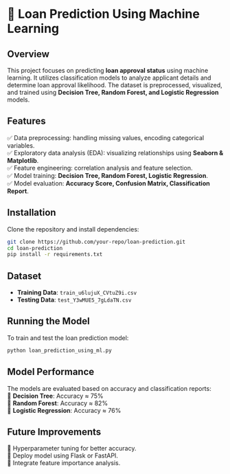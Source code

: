 
# 🏦 Loan Prediction Using Machine Learning  

## Overview  
This project focuses on predicting **loan approval status** using machine learning. It utilizes classification models to analyze applicant details and determine loan approval likelihood. The dataset is preprocessed, visualized, and trained using **Decision Tree, Random Forest, and Logistic Regression** models.  

## Features  
✅ Data preprocessing: handling missing values, encoding categorical variables.  
✅ Exploratory data analysis (EDA): visualizing relationships using **Seaborn & Matplotlib**.  
✅ Feature engineering: correlation analysis and feature selection.  
✅ Model training: **Decision Tree, Random Forest, Logistic Regression**.  
✅ Model evaluation: **Accuracy Score, Confusion Matrix, Classification Report**.  

## Installation  
Clone the repository and install dependencies:  
```sh
git clone https://github.com/your-repo/loan-prediction.git
cd loan-prediction
pip install -r requirements.txt
```

## Dataset  
- **Training Data**: `train_u6lujuX_CVtuZ9i.csv`  
- **Testing Data**: `test_Y3wMUE5_7gLdaTN.csv`  

## Running the Model  
To train and test the loan prediction model:  
```sh
python loan_prediction_using_ml.py
```

## Model Performance  
The models are evaluated based on accuracy and classification reports:  
📌 **Decision Tree**: Accuracy ≈ 75%  
📌 **Random Forest**: Accuracy ≈ 82%  
📌 **Logistic Regression**: Accuracy ≈ 76%  

## Future Improvements  
🔹 Hyperparameter tuning for better accuracy.  
🔹 Deploy model using Flask or FastAPI.  
🔹 Integrate feature importance analysis.  

